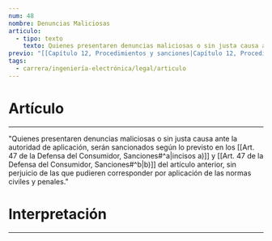 ```yaml
---
num: 48
nombre: Denuncias Maliciosas
articulo:
  - tipo: texto
    texto: Quienes presentaren denuncias maliciosas o sin justa causa ante la autoridad de aplicación, serán sancionados según lo previsto en los incisos a) y b) del artículo anterior, sin perjuicio de las que pudieren corresponder por aplicación de las normas civiles y penales.
previo: "[[Capítulo 12, Procedimientos y sanciones|Capítulo 12, Procedimientos y sanciones]]"
tags:
  - carrera/ingeniería-electrónica/legal/articulo
---
```

# Artículo
---
"Quienes presentaren denuncias maliciosas o sin justa causa ante la autoridad de aplicación, serán sancionados según lo previsto en los [[Art. 47 de la Defensa del Consumidor, Sanciones#^a|incisos a)]] y [[Art. 47 de la Defensa del Consumidor, Sanciones#^b|b)]] del artículo anterior, sin perjuicio de las que pudieren corresponder por aplicación de las normas civiles y penales."

# Interpretación
---
